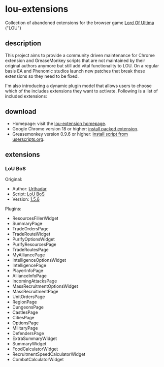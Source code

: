 lou-extensions
==============

Collection of abandoned extensions for the browser game [Lord Of Ultima](http://www.lordofultima.com/) ("LOU")


description
-----------
This project aims to provide a community driven maintenance for Chrome extension and GreaseMonkey scripts that are not maintained by their original authors anymore but still add vital functionality to LOU. On a regular basis EA and Phenomic studios launch new patches that break these extensions so they need to be fixed.

I'm also introducing a dynamic plugin model that allows users to choose which of the includes extensions they want to activate. Following is a list of included extensions:


download
--------
- Homepage: visit the [lou-extension homepage](http://conanloxley.github.com/lou-extensions/).
- Google Chrome version 18 or higher: [install packed extension](https://github.com/ConanLoxley/lou-extensions/raw/master/.bin/lou-extensions.crx).
- Greasemonkey version 0.9.6 or higher: [install script from userscripts.org](http://userscripts.org/scripts/show/138566).


extensions
----------

### LoU BoS

Original:
- Author: [Urthadar](http://userscripts.org/users/211182)
- Script: [LoU BoS](http://userscripts.org/scripts/show/84343)
- Version: [1.5.6](http://userscripts.org/scripts/version/84343/483795.user.js)

Plugins:
* ResourcesFillerWidget
* SummaryPage
* TradeOrdersPage
* TradeRouteWidget
* PurifyOptionsWidget
* PurifyResourcesPage
* TradeRoutesPage
* MyAlliancePage
* IntelligenceOptionsWidget
* IntelligencePage
* PlayerInfoPage
* AllianceInfoPage
* IncomingAttacksPage
* MassRecruitmentOptionsWidget
* MassRecruitmentPage
* UnitOrdersPage
* RegionPage
* DungeonsPage
* CastlesPage
* CitiesPage
* OptionsPage
* MilitaryPage
* DefendersPage
* ExtraSummaryWidget
* SummaryWidget
* FoodCalculatorWidget
* RecruitmentSpeedCalculatorWidget
* CombatCalculatorWidget

